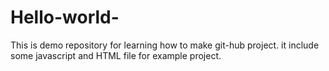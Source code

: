 # Hello-world-
This is demo repository for learning how to make git-hub project. it include some javascript and HTML file for example project.  
